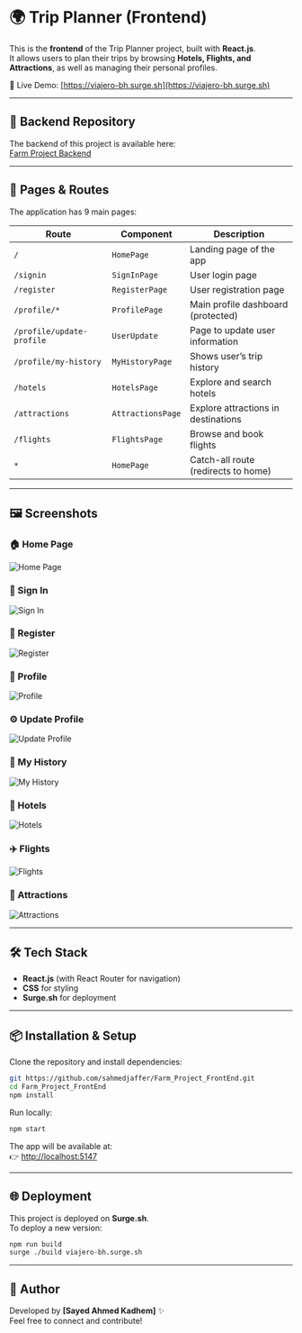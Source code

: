 # 🌍 Trip Planner (Frontend)

This is the **frontend** of the Trip Planner project, built with **React.js**.  
It allows users to plan their trips by browsing **Hotels, Flights, and Attractions**, as well as managing their personal profiles.

🚀 Live Demo: [https://viajero-bh.surge.sh](https://viajero-bh.surge.sh)

---

## 🔗 Backend Repository

The backend of this project is available here:  
[Farm Project Backend](https://github.com/sahmedjaffer/Farm_Project_BackEnd.git)

---

## 📑 Pages & Routes

The application has 9 main pages:

| Route | Component | Description |
|-------|-----------|-------------|
| `/` | `HomePage` | Landing page of the app |
| `/signin` | `SignInPage` | User login page |
| `/register` | `RegisterPage` | User registration page |
| `/profile/*` | `ProfilePage` | Main profile dashboard (protected) |
| `/profile/update-profile` | `UserUpdate` | Page to update user information |
| `/profile/my-history` | `MyHistoryPage` | Shows user’s trip history |
| `/hotels` | `HotelsPage` | Explore and search hotels |
| `/attractions` | `AttractionsPage` | Explore attractions in destinations |
| `/flights` | `FlightsPage` | Browse and book flights |
| `*` | `HomePage` | Catch-all route (redirects to home) |

---

## 🖼️ Screenshots

### 🏠 Home Page
![Home Page](screenshots/home.png)

### 🔑 Sign In
![Sign In](screenshots/signin.png)

### 📝 Register
![Register](screenshots/register.png)

### 👤 Profile
![Profile](screenshots/profile.png)

### ⚙️ Update Profile
![Update Profile](screenshots/update-profile.png)

### 📜 My History
![My History](screenshots/my-history.png)

### 🏨 Hotels
![Hotels](screenshots/hotels.png)

### ✈️ Flights
![Flights](screenshots/flights.png)

### 🎡 Attractions
![Attractions](screenshots/attractions.png)

---

## 🛠️ Tech Stack

- **React.js** (with React Router for navigation)  
- **CSS** for styling  
- **Surge.sh** for deployment  

---

## 📦 Installation & Setup

Clone the repository and install dependencies:

```bash
git https://github.com/sahmedjaffer/Farm_Project_FrontEnd.git
cd Farm_Project_FrontEnd
npm install
```

Run locally:

```bash
npm start
```

The app will be available at:  
👉 [http://localhost:5147](http://localhost:5147)

---

## 🌐 Deployment

This project is deployed on **Surge.sh**.  
To deploy a new version:

```bash
npm run build
surge ./build viajero-bh.surge.sh
```

---

## 👤 Author

Developed by **[Sayed Ahmed Kadhem]** ✨  
Feel free to connect and contribute!
